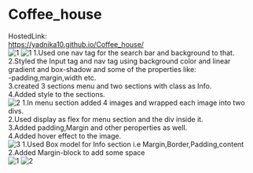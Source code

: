# Coffee_house
HostedLink:<br>
https://yadnika10.github.io/Coffee_house/
<br>
![1](https://github.com/yadnika10/Coffee_house/assets/122971264/da1e9fd5-adcc-49d0-bc23-279641dd9456)
![1](https://github.com/yadnika10/Coffee_house/assets/122971264/2a063408-1ec5-4ef6-8c60-d9389ac5dc6c)
1.Used one nav tag for the search bar and background to that.<br>
2.Styled the Input tag and nav tag using background color and linear gradient and box-shadow and some of the properties like:<br>
    -padding,margin,width etc.<br>
3.created 3 sections menu and two sections with class as Info.<br>
4.Added style to the sections.<br>
![2](https://github.com/yadnika10/Coffee_house/assets/122971264/e505b014-834f-4e7f-98c4-8eb97852f91d)
1.In menu section added 4 images and wrapped each image into two divs.<br>
2.Used display as flex for menu section and the div inside it.<br>
3.Added padding,Margin and other peroperties as well.<br>
4.Added hover effect to the image.<br>
![3](https://github.com/yadnika10/Coffee_house/assets/122971264/0efc7ed6-6bd2-49a5-91e3-92d88360e14b)
1.Used Box model for Info section i.e Margin,Border,Padding,content<br>
2.Added Margin-block to add some space<br>
![1](https://github.com/yadnika10/Coffee_house/assets/122971264/0a6e7c9c-e94e-47e5-80ab-0f94eb99dcf4)
![2](https://github.com/yadnika10/Coffee_house/assets/122971264/bc55d625-e213-4c86-a642-0f173a73b27c)
